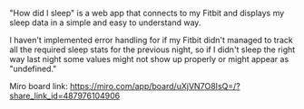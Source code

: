 "How did I sleep" is a web app that connects to my Fitbit and displays my sleep data in a simple and easy to understand way.

I haven't implemented error handling for if my Fitbit didn't managed to track all the required sleep stats for the previous night, so if I didn't sleep the right way last night some values might not show up properly or might appear as "undefined."

Miro board link: https://miro.com/app/board/uXjVN7O8IsQ=/?share_link_id=487976104906
